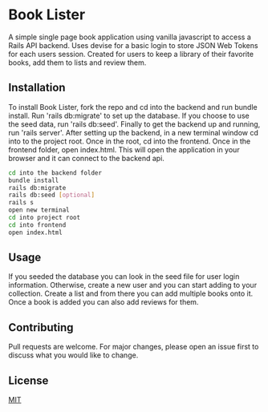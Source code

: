 # Book Lister

A simple single page book application using vanilla javascript to access a Rails API backend. Uses devise for a basic login to store JSON Web Tokens for each users session. Created for users to keep a library of their favorite books, add them to lists and review them.

## Installation

To install Book Lister, fork the repo and cd into the backend and run bundle install. Run 'rails db:migrate' to set up the database. If you choose to use the seed data, run 'rails db:seed'. Finally to get the backend up and running, run 'rails server'. After setting up the backend, in a new terminal window cd into to the project root. Once in the root, cd into the frontend. Once in the frontend folder, open index.html. This will open the application in your browser and it can connect to the backend api.

```bash
cd into the backend folder
bundle install
rails db:migrate
rails db:seed [optional]
rails s
open new terminal
cd into project root
cd into frontend 
open index.html
```

## Usage


If you seeded the database you can look in the seed file for user login information. Otherwise, create a new user and you can start adding to your collection. Create a list and from there you can add multiple books onto it. Once a book is added you can also add reviews for them.


## Contributing
Pull requests are welcome. For major changes, please open an issue first to discuss what you would like to change.

## License
[MIT](https://choosealicense.com/licenses/mit/)

